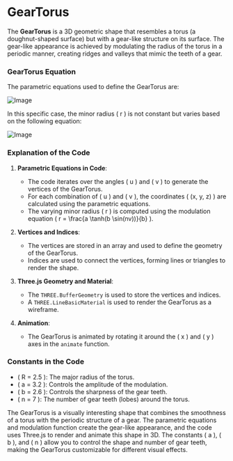 # GearTorus

The **GearTorus** is a 3D geometric shape that resembles a torus (a doughnut-shaped surface) but with a gear-like structure on its surface. The gear-like appearance is achieved by modulating the radius of the torus in a periodic manner, creating ridges and valleys that mimic the teeth of a gear.

### GearTorus Equation

The parametric equations used to define the GearTorus are:

![Image](https://github.com/user-attachments/assets/49fdf0bb-c3f4-4272-8d64-6cc09bb0a2c4)

In this specific case, the minor radius \( r \) is not constant but varies based on the following equation:

![Image](https://github.com/user-attachments/assets/a9a30ad3-7e41-4d77-991c-cafb9a9e737b)

### Explanation of the Code

1. **Parametric Equations in Code**:
   - The code iterates over the angles \( u \) and \( v \) to generate the vertices of the GearTorus.
   - For each combination of \( u \) and \( v \), the coordinates \( (x, y, z) \) are calculated using the parametric equations.
   - The varying minor radius \( r \) is computed using the modulation equation \( r = \frac{a \tanh(b \sin(nv))}{b} \).

2. **Vertices and Indices**:
   - The vertices are stored in an array and used to define the geometry of the GearTorus.
   - Indices are used to connect the vertices, forming lines or triangles to render the shape.

3. **Three.js Geometry and Material**:
   - The `THREE.BufferGeometry` is used to store the vertices and indices.
   - A `THREE.LineBasicMaterial` is used to render the GearTorus as a wireframe.

4. **Animation**:
   - The GearTorus is animated by rotating it around the \( x \) and \( y \) axes in the `animate` function.

### Constants in the Code

- \( R = 2.5 \): The major radius of the torus.
- \( a = 3.2 \): Controls the amplitude of the modulation.
- \( b = 2.6 \): Controls the sharpness of the gear teeth.
- \( n = 7 \): The number of gear teeth (lobes) around the torus.

The GearTorus is a visually interesting shape that combines the smoothness of a torus with the periodic structure of a gear. The parametric equations and modulation function create the gear-like appearance, and the code uses Three.js to render and animate this shape in 3D. The constants \( a \), \( b \), and \( n \) allow you to control the shape and number of gear teeth, making the GearTorus customizable for different visual effects.
